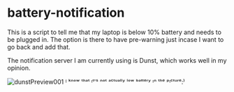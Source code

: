 # battery-notification

This is a script to tell me that my laptop is below 10% battery and needs to be plugged in. 
The option is there to have pre-warning just incase I want to go back and add that.

The notification server I am currently using is Dunst, which works well in my opinion.

![dunstPreview001](https://i.imgur.com/yBb5BrM.png)
ᴵ ᵏⁿᵒʷ ᵗʰᵃᵗ ᶦᵗ'ˢ ⁿᵒᵗ ᵃᶜᵗᵘᵃˡˡʸ ˡᵒʷ ᵇᵃᵗᵗᵉʳʸ ᶦⁿ ᵗʰᵉ ᵖᶦᶜᵗᵘʳᵉ:⁾
